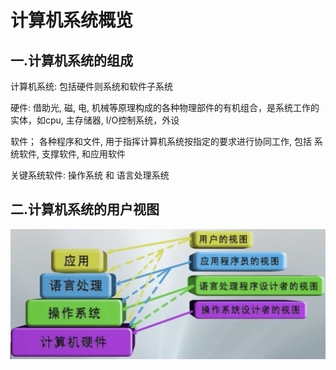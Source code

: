 # 计算机系统概览

## 一.计算机系统的组成

计算机系统: 包括硬件则系统和软件子系统

硬件: 借助光, 磁, 电, 机械等原理构成的各种物理部件的有机组合，是系统工作的实体，如cpu, 主存储器, I/O控制系统，外设

软件； 各种程序和文件, 用于指挥计算机系统按指定的要求进行协同工作, 包括 系统软件, 支撑软件, 和应用软件

关键系统软件: 操作系统 和 语言处理系统

## 二.计算机系统的用户视图

![计算进系统概览-1.webp](计算进系统概览-1.webp)
